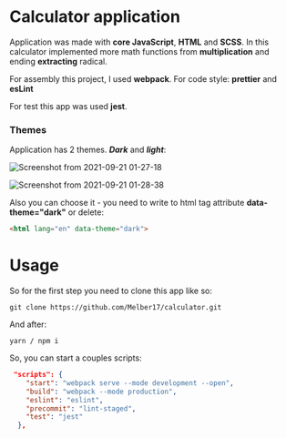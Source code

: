 # Calculator application

Application was made with **core JavaScript**, **HTML** and **SCSS**. In this calculator implemented more math functions from **multiplication** and ending **extracting** radical.

For assembly this project, I used **webpack**. For code style: **prettier** and **esLint**

For test this app was used **jest**.

### Themes
Application has 2 themes. ***Dark*** and ***light***:


![Screenshot from 2021-09-21 01-27-18](https://user-images.githubusercontent.com/63192915/134084302-d07ebc33-e5c6-4785-a66d-a6ff493d9919.png)

![Screenshot from 2021-09-21 01-28-38](https://user-images.githubusercontent.com/63192915/134084312-673e12c0-b44b-400b-8266-ea2f1fca54a1.png)

Also you can choose it - you need to write to html tag attribute **data-theme="dark"** or delete:
```html
<html lang="en" data-theme="dark">
```
# Usage
So for the first step you need to clone this app like so: 
```
git clone https://github.com/Melber17/calculator.git
```
And after:
```
yarn / npm i
```

So, you can start a couples scripts:

```json
 "scripts": {
    "start": "webpack serve --mode development --open",
    "build": "webpack --mode production",
    "eslint": "eslint",
    "precommit": "lint-staged",
    "test": "jest"
  },
```

